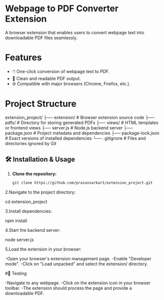 #  Webpage to PDF Converter Extension

A browser extension that enables users to convert webpage text into downloadable PDF files seamlessly.

#  Features

- 🖱️ One-click conversion of webpage text to PDF.
- 🧹 Clean and readable PDF output.
- 🌐 Compatible with major browsers (Chrome, Firefox, etc.).

#  Project Structure
extension_project/
├── extension/ # Browser extension source code
├── pdfs/ # Directory for storing generated PDFs
├── views/ # HTML templates or frontend views
├── server.js # Node.js backend server
├── package.json # Project metadata and dependencies
├── package-lock.json # Exact versions of installed dependencies
└── .gitignore # Files and directories ignored by Git

## 🛠️ Installation & Usage

1. **Clone the repository:**
   ```bash
   git clone https://github.com/prasunsarkar1/extension_project.git

2.Navigate to the project directory:


cd extension_project

3.Install dependencies:

npm install

4.Start the backend server:

node server.js

5.Load the extension in your browser:

-Open your browser's extension management page.
-Enable "Developer mode".
-Click on "Load unpacked" and select the extension/ directory.

#🧪 Testing

-Navigate to any webpage.
-Click on the extension icon in your browser toolbar.
-The extension should process the page and provide a downloadable PDF.

